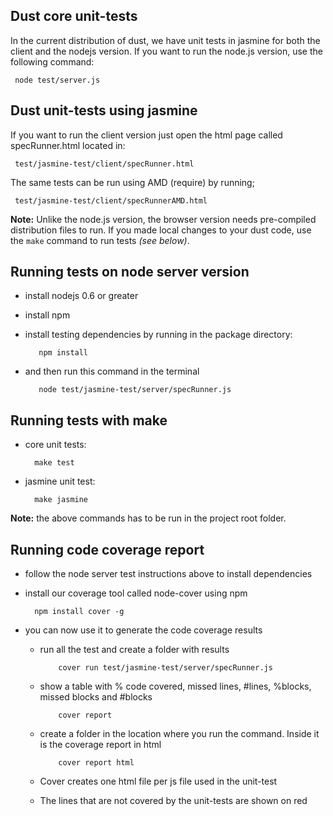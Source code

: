 Dust core unit-tests
------------------------
In the current distribution of dust, we have unit tests in jasmine for both the client and the nodejs version.
If you want to run the node.js version, use the following command:

     node test/server.js

Dust unit-tests using jasmine
-----------------------------
If you want to run the client version just open the html page called specRunner.html located in:
 
     test/jasmine-test/client/specRunner.html
     
The same tests can be run using AMD (require) by running;

     test/jasmine-test/client/specRunnerAMD.html

**Note:** Unlike the node.js version, the browser version needs pre-compiled distribution files to run. If you made local changes to your dust code, use the `make` command to run tests _(see below)_.

Running tests on node server version 
------------------------------------
* install nodejs 0.6 or greater 
* install npm
* install testing dependencies by running in the package directory:

         npm install

* and then run this command in the terminal

         node test/jasmine-test/server/specRunner.js


Running tests with make
-----------------------
* core unit tests:

        make test

* jasmine unit test:

        make jasmine

**Note:** the above commands has to be run in the project root folder.


Running code coverage report
----------------------------

* follow the node server test instructions above to install dependencies
* install our coverage tool called node-cover using npm

        npm install cover -g

* you can now use it to generate the code coverage results

  * run all the test and create a folder with results

            cover run test/jasmine-test/server/specRunner.js

  * show a table with % code covered, missed lines, #lines, %blocks, missed blocks and #blocks

            cover report

  * create a folder in the location where you run the command. Inside it is the coverage report in html

            cover report html

  * Cover creates one html file per js file used in the unit-test
  
  * The lines that are not covered by the unit-tests are shown on red